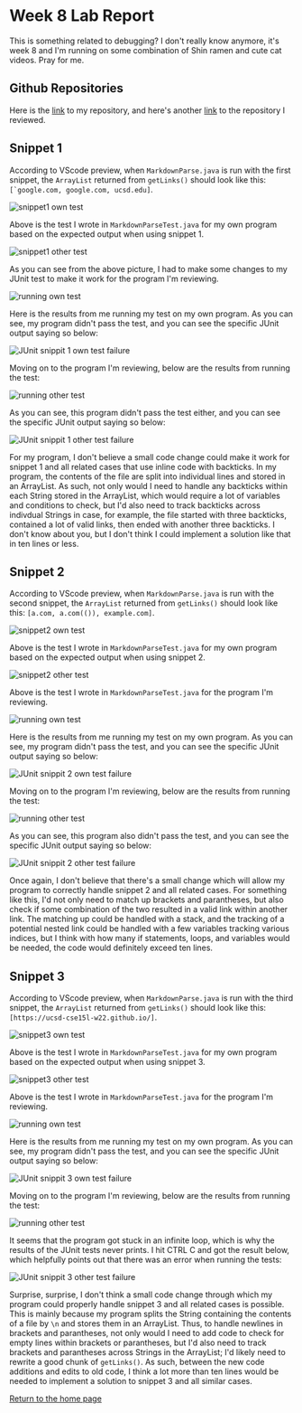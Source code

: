 # Week 8 Lab Report
This is something related to debugging? I don't really know anymore, it's week 8 and I'm running on some combination of Shin ramen and cute cat videos. Pray for me.

## Github Repositories
Here is the [link](https://github.com/maotcha/markdown-parse) to my repository, and here's another [link](https://github.com/maotcha/markdownparse2) to the repository I reviewed.

## Snippet 1
According to VScode preview, when `MarkdownParse.java` is run with the first snippet, the `ArrayList` returned from `getLinks()` should look like this: ```[`google.com, google.com, ucsd.edu]```.

![snippet1 own test](https://maotcha.github.io/cse15l-lab-reports/snippet1_JUnit_mine.png)

Above is the test I wrote in `MarkdownParseTest.java` for my own program based on the expected output when using snippet 1. 

![snippet1 other test](https://maotcha.github.io/cse15l-lab-reports/snippet1_JUnit_other.png)

As you can see from the above picture, I had to make some changes to my JUnit test to make it work for the program I'm reviewing.

![running own test](https://maotcha.github.io/cse15l-lab-reports/snippet1_mine_test.png)

Here is the results from me running my test on my own program. As you can see, my program didn't pass the test, and you can see the specific JUnit output saying so below:

![JUnit snippit 1 own test failure](https://maotcha.github.io/cse15l-lab-reports/snippet1_mine_failure.png)

Moving on to the program I'm reviewing, below are the results from running the test:

![running other test](https://maotcha.github.io/cse15l-lab-reports/snippet1_other_test.png)

As you can see, this program didn't pass the test either, and you can see the specific JUnit output saying so below:

![JUnit snippit 1 other test failure](https://maotcha.github.io/cse15l-lab-reports/snippet1_other_failure.png)

For my program, I don't believe a small code change could make it work for snippet 1 and all related cases that use inline code with backticks. In my program, the contents of the file are split into individual lines and stored in an ArrayList. As such, not only would I need to handle any backticks within each String stored in the ArrayList, which would require a lot of variables and conditions to check, but I'd also need to track backticks across indivdual Strings in case, for example, the file started with three backticks, contained a lot of valid links, then ended with another three backticks. I don't know about you, but I don't think I could implement a solution like that in ten lines or less.

## Snippet 2
According to VScode preview, when `MarkdownParse.java` is run with the second snippet, the `ArrayList` returned from `getLinks()` should look like this: `[a.com, a.com(()), example.com]`.

![snippet2 own test](https://maotcha.github.io/cse15l-lab-reports/snippet2_JUnit_mine.png)

Above is the test I wrote in `MarkdownParseTest.java` for my own program based on the expected output when using snippet 2. 

![snippet2 other test](https://maotcha.github.io/cse15l-lab-reports/snippet2_JUnit_other.png)

Above is the test I wrote in `MarkdownParseTest.java` for the program I'm reviewing.

![running own test](https://maotcha.github.io/cse15l-lab-reports/snippet2_mine_test.png)

Here is the results from me running my test on my own program. As you can see, my program didn't pass the test, and you can see the specific JUnit output saying so below:

![JUnit snippit 2 own test failure](https://maotcha.github.io/cse15l-lab-reports/snippet2_mine_fail.png)

Moving on to the program I'm reviewing, below are the results from running the test:

![running other test](https://maotcha.github.io/cse15l-lab-reports/snippet2_other_test.png)

As you can see, this program also didn't pass the test, and you can see the specific JUnit output saying so below:

![JUnit snippit 2 other test failure](https://maotcha.github.io/cse15l-lab-reports/snippet2_other_fail.png)

Once again, I don't believe that there's a small change which will allow my program to correctly handle snippet 2 and all related cases. For something like this, I'd not only need to match up brackets and parantheses, but also check if some combination of the two resulted in a valid link within another link. The matching up could be handled with a stack, and the tracking of a potential nested link could be handled with a few variables tracking various indices, but I think with how many if statements, loops, and variables would be needed, the code would definitely exceed ten lines.

## Snippet 3

According to VScode preview, when `MarkdownParse.java` is run with the third snippet, the `ArrayList` returned from `getLinks()` should look like this: `[https://ucsd-cse15l-w22.github.io/]`.

![snippet3 own test](https://maotcha.github.io/cse15l-lab-reports/snippet3_JUnit_mine.png)

Above is the test I wrote in `MarkdownParseTest.java` for my own program based on the expected output when using snippet 3. 

![snippet3 other test](https://maotcha.github.io/cse15l-lab-reports/snippet3_JUnit_other.png)

Above is the test I wrote in `MarkdownParseTest.java` for the program I'm reviewing.

![running own test](https://maotcha.github.io/cse15l-lab-reports/snippet3_mine_test.png)

Here is the results from me running my test on my own program. As you can see, my program didn't pass the test, and you can see the specific JUnit output saying so below:

![JUnit snippit 3 own test failure](https://maotcha.github.io/cse15l-lab-reports/snippet3_mine_fail.png)

Moving on to the program I'm reviewing, below are the results from running the test:

![running other test](https://maotcha.github.io/cse15l-lab-reports/snippet3_other_test.png)

It seems that the program got stuck in an infinite loop, which is why the results of the JUnit tests never prints. I hit CTRL C and got the result below, which helpfully points out that there was an error when running the tests:

![JUnit snippit 3 other test failure](https://maotcha.github.io/cse15l-lab-reports/snippet3_other_fail.png)

Surprise, surprise, I don't think a small code change through which my program could properly handle snippet 3 and all related cases is possible. This is mainly because my program splits the String containing the contents of a file by `\n` and stores them in an ArrayList. Thus, to handle newlines in brackets and parantheses, not only would I need to add code to check for empty lines within brackets or parantheses, but I'd also need to track brackets and parantheses across Strings in the ArrayList; I'd likely need to rewrite a good chunk of `getLinks()`. As such, between the new code additions and edits to old code, I think a lot more than ten lines would be needed to implement a solution to snippet 3 and all similar cases.

[Return to the home page](https://maotcha.github.io/cse15l-lab-reports/)
